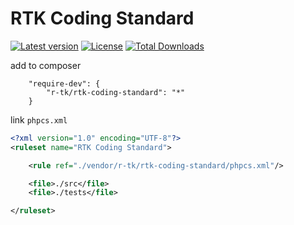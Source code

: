 # RTK Coding Standard

[![Latest version](https://img.shields.io/packagist/v/r-tk/rtk-coding-standard.svg)](https://packagist.org/packages/r-tk/rtk-coding-standard)
[![License](https://img.shields.io/packagist/l/r-tk/rtk-coding-standard.svg)](https://packagist.org/packages/r-tk/rtk-coding-standard)
[![Total Downloads](https://img.shields.io/packagist/dt/r-tk/rtk-coding-standard.svg)](https://packagist.org/packages/r-tk/rtk-coding-standard)

add to composer
```
	"require-dev": {
		"r-tk/rtk-coding-standard": "*"
	}
```

link `phpcs.xml`
```xml
<?xml version="1.0" encoding="UTF-8"?>
<ruleset name="RTK Coding Standard">

	<rule ref="./vendor/r-tk/rtk-coding-standard/phpcs.xml"/>

	<file>./src</file>
	<file>./tests</file>

</ruleset>
```
